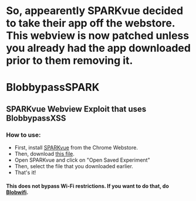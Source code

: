 # So, appearently SPARKvue decided to take their app off the webstore. This webview is now patched unless you already had the app downloaded prior to them removing it.

# BlobbypassSPARK
## SPARKvue Webview Exploit that uses BlobbypassXSS

### How to use:
* First, install [SPARKvue](https://chromewebstore.google.com/detail/sparkvue/iimbdmgkimpbhimdjnmiffmeefbppijo?hl=en-US) from the Chrome Webstore.
* Then, download [this file](https://tinyurl.com/BIobbypassSPK).
* Open SPARKvue and click on "Open Saved Experiment"
* Then, select the file that you downloaded earlier.
* That's it!
  
#### This does not bypass Wi-Fi restrictions. If you want to do that, do [Blobwifi](https://blobby-boi.github.io/Blobwifi/).
